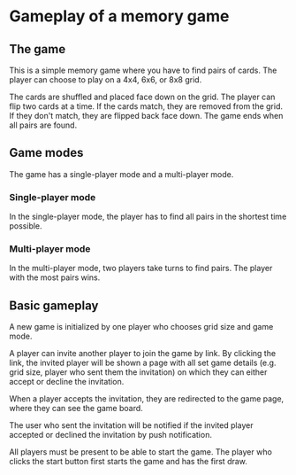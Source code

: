 # Gameplay of a memory game

## The game

This is a simple memory game where you have to find pairs of cards. The player can choose to play on a 4x4, 6x6, or 8x8 grid.

The cards are shuffled and placed face down on the grid. The player can flip two cards at a time. If the cards match, they are removed from the grid. If they don't match, they are flipped back face down. The game ends when all pairs are found.

## Game modes

The game has a single-player mode and a multi-player mode.

### Single-player mode

In the single-player mode, the player has to find all pairs in the shortest time possible.

### Multi-player mode

In the multi-player mode, two players take turns to find pairs. The player with the most pairs wins.

## Basic gameplay

A new game is initialized by one player who chooses grid size and game mode.

A player can invite another player to join the game by link. By clicking the link, the invited player will be shown a page with all set game details (e.g. grid size, player who sent them the invitation) on which they can either accept or decline the invitation.

When a player accepts the invitation, they are redirected to the game page, where they can see the game board.

The user who sent the invitation will be notified if the invited player accepted or declined the invitation by push notification.

All players must be present to be able to start the game. The player who clicks the start button first starts the game and has the first draw.
